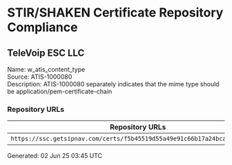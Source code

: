 # STIR/SHAKEN Certificate Repository Compliance

## TeleVoip ESC LLC

Name: w_atis_content_type\
Source: ATIS-1000080\
Description: ATIS-1000080 separately indicates that the mime type should be application/pem-certificate-chain
### Repository URLs

| Repository URLs | Not After |  Problems | Link |
|-----------------|-----------|-----------|------|
| `https://ssc.getsipnav.com/certs/f5b45519d55a49e91c66b17a24bca2c98ee8d867` | 14&#160;Dec&#160;23&#160;23:12&#160;UTC | true | [view](../../REPOS/3e2e6e96c6f9a63a2cc7671a35d32a770d5ec0c0/README.md) |


Generated: 02 Jun 25 03:45 UTC